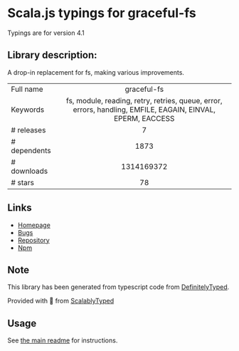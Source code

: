 
# Scala.js typings for graceful-fs

Typings are for version 4.1

## Library description:
A drop-in replacement for fs, making various improvements.

|                    |                 |
| ------------------ | :-------------: |
| Full name          | graceful-fs |
| Keywords           | fs, module, reading, retry, retries, queue, error, errors, handling, EMFILE, EAGAIN, EINVAL, EPERM, EACCESS |
| # releases         | 7 |
| # dependents       | 1873 |
| # downloads        | 1314169372 |
| # stars            | 78 |

## Links
- [Homepage](https://github.com/isaacs/node-graceful-fs#readme)
- [Bugs](https://github.com/isaacs/node-graceful-fs/issues)
- [Repository](https://github.com/isaacs/node-graceful-fs)
- [Npm](https://www.npmjs.com/package/graceful-fs)
    


## Note
This library has been generated from typescript code from [DefinitelyTyped](https://definitelytyped.org).

Provided with :purple_heart: from [ScalablyTyped](https://github.com/oyvindberg/ScalablyTyped)

## Usage
See [the main readme](../../readme.md) for instructions.


